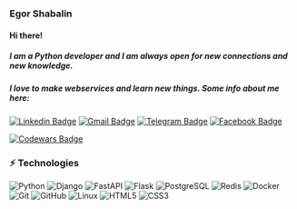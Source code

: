### Egor Shabalin

#### Hi there!
##### I am a Python developer and I am always open for new connections and new knowledge.
##### I love to make webservices and learn new things. Some info about me here:

[![Linkedin Badge](https://img.shields.io/badge/-Egor_Shabalin-black?style=flat-square&logo=Linkedin&link=https://www.linkedin.com/in/egor-shabalin-python-developer/)](https://www.linkedin.com/in/egor-shabalin-python-developer/)
[![Gmail Badge](https://img.shields.io/badge/-egor.shabalin.wd@gmail.com-black?style=flat-square&logo=Gmail&link=mailto:egor.shabalin.wd@gmail.com)](mailto:egor.shabalin.wd@gmail.com)
[![Telegram Badge](https://img.shields.io/badge/Egor_Shabalin-black?style=flat-square&logo=telegram&link=https://t.me/BruqwaWD)](https://t.me/BruqwaWD)
[![Facebook Badge](https://img.shields.io/badge/Egor_Shabalin-black?style=flat-square&logo=facebook&link=https://www.facebook.com/egor.shabalin.wd)](https://www.facebook.com/egor.shabalin.wd)

[![Codewars Badge](https://www.codewars.com/users/EgorShabalin/badges/small)](https://www.codewars.com/users/EgorShabalin)


### ⚡ Technologies

![Python](https://img.shields.io/badge/-Python-black?style=flat-square&logo=Python)
![Django](https://img.shields.io/badge/-Django-black?style=flat-square&logo=Django)
![FastAPI](https://img.shields.io/badge/-FastAPI-black?style=flat-square&logo=FastAPI)
![Flask](https://img.shields.io/badge/-Flask-black?style=flat-square&logo=Flask)
![PostgreSQL](https://img.shields.io/badge/-PostgreSQL-black?style=flat-square&logo=postgresql)
![Redis](https://img.shields.io/badge/-Redis-black?style=flat-square&logo=Redis)
![Docker](https://img.shields.io/badge/-Docker-black?style=flat-square&logo=Docker)
![Git](https://img.shields.io/badge/-Git-black?style=flat-square&logo=git)
![GitHub](https://img.shields.io/badge/-GitHub-black?style=flat-square&logo=github)
![Linux](https://img.shields.io/badge/-Linux-black?style=flat-square&logo=Linux)
![HTML5](https://img.shields.io/badge/-HTML5-black?style=flat-square&logo=html5)
![CSS3](https://img.shields.io/badge/-CSS3-black?style=flat-square&logo=css3)
